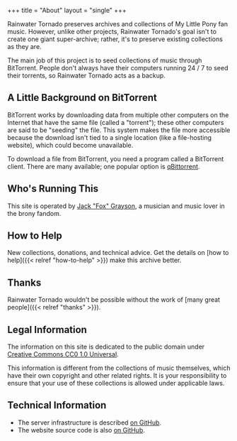 +++
title = "About"
layout = "single"
+++

Rainwater Tornado preserves archives and collections of My Little Pony fan music. However, unlike other projects, Rainwater Tornado's goal isn't to create one giant super-archive; rather, it's to preserve existing collections as they are.

The main job of this project is to seed collections of music through BitTorrent. People don't always have their computers running 24 / 7 to seed their torrents, so Rainwater Tornado acts as a backup.

## A Little Background on BitTorrent

BitTorrent works by downloading data from multiple other computers on the Internet that have the same file (called a "torrent"); these other computers are said to be "seeding" the file. This system makes the file more accessible because the download isn't tied to a single location (like a file-hosting website), which could become unavailable.

To download a file from BitTorrent, you need a program called a BitTorrent client. There are many available; one popular option is [qBittorrent](https://www.qbittorrent.org/).

## Who's Running This

This site is operated by [Jack "Fox" Grayson](http://jackgraysonfox.tk/), a musician and music lover in the brony fandom.

## How to Help

New collections, donations, and technical advice. Get the details on [how to help]({{< relref "how-to-help" >}}) make this archive better.

## Thanks

Rainwater Tornado wouldn't be possible without the work of [many great people]({{< relref "thanks" >}}).

## Legal Information

The information on this site is dedicated to the public domain under [Creative Commons CC0 1.0 Universal](https://creativecommons.org/publicdomain/zero/1.0/).

This information is different from the collections of music themselves, which have their own copyright and other related rights. It is your responsibility to ensure that your use of these collections is allowed under applicable laws.

## Technical Information

* The server infrastructure is described [on GitHub](https://github.com/rainwater-tornado/technical).
* The website source code is also [on GitHub](https://github.com/rainwater-tornado/site).